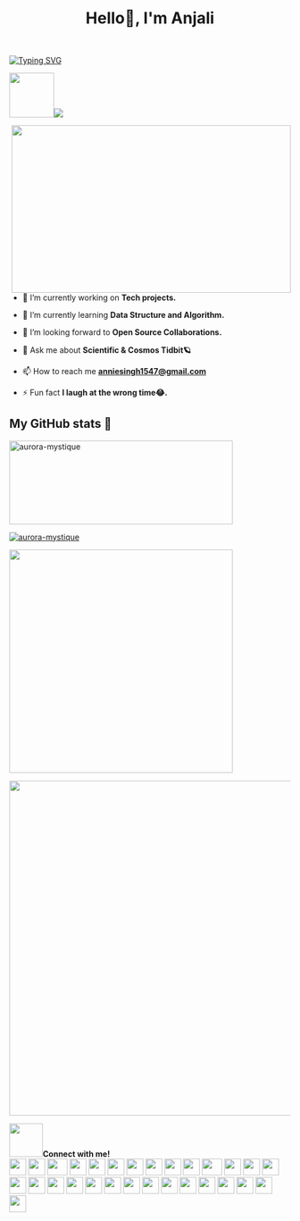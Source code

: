 <h1 align="center">Hello🌻, I'm Anjali</h1><br>
<p align="center">
<p align="center">
 <!-- Typing SVG              -->

[![Typing SVG](https://readme-typing-svg.herokuapp.com?font=Poppins&weight=600&duration=4001&align=center&pause=1100&color=CD5C5C&center=true&width=1035&lines=Web+Developer;Graphics+Designer;Social+Catalyst;AI/ML+Enthusiast)](https://git.io/typing-svg)


<img src="https://media1.giphy.com/media/VgCDAzcKvsR6OM0uWg/giphy.gif?cid=6c09b952qh6wj2ati2e676ygexwtmsssun8d6n181fano8z5&ep=v1_stickers_related&rid=giphy.gif&ct=s" width="80"><img src="https://profile-counter.glitch.me/aurora-mystique/count.svg"/>

  <img src="https://cdn.dribbble.com/users/1284117/screenshots/6206546/3_dribble.gif" align="right" width="500" height="300"/>


 - 🔭 I’m currently working  on **Tech projects.**

- 🌱 I’m currently learning **Data Structure and Algorithm.**

- 👯 I’m looking forward to **Open Source Collaborations.**

- 💬 Ask me about **Scientific & Cosmos Tidbit🪐** 

- 📫 How to reach me **anniesingh1547@gmail.com**

- ⚡ Fun fact **I laugh at the wrong time😂.** 
<h2>My GitHub stats 🌟 </h2>
<img src="https://github-readme-stats.vercel.app/api?username=aurora-mystique&show_icons=true&count_private=true" alt="aurora-mystique" width=400px height=150px/>

<br>

<p align="left"> <a href="https://github.com/ryo-ma/github-profile-trophy"><img src="https://github-profile-trophy.vercel.app/?username=aurora-mystique" alt="aurora-mystique" /></a> 
</p>

<img src="http://github-readme-streak-stats.herokuapp.com?user=aurora-mystique&theme=highcontrast&hide_border=true&date_format=M%20j%5B%2C%20Y%5D" width=400px/>


<img src="https://github-profile-summary-cards.vercel.app/api/cards/profile-details?username=aurora-mystique&theme=github_dark" width=600px/> <br/>

<div><img src="https://media.giphy.com/media/LnQjpWaON8nhr21vNW/giphy.gif" width="60"><b>Connect with me!</b></em></div>

<div>
    <img src="https://cultofthepartyparrot.com/parrots/hd/githubparrot.gif" width="30" height="30"/>
    <img src="https://cultofthepartyparrot.com/flags/hd/indiaparrot.gif" width="30" height="30"/>
    <img src="https://cultofthepartyparrot.com/parrots/asyncparrot.gif" width="36" height="30"/>
    <img src="https://cultofthepartyparrot.com/parrots/hd/levitationparrot.gif" width="30" height="30"/>
    <img src="https://cultofthepartyparrot.com/parrots/hd/60fpsparrot.gif" width="30" height="30"/>
    <img src="https://cultofthepartyparrot.com/parrots/hd/jumpingparrot.gif" width="30" height="30"/>
    <img src="https://cultofthepartyparrot.com/parrots/hd/opensourceparrot.gif" width="30" height="30"/>
    <img src="https://cultofthepartyparrot.com/parrots/hd/dealwithitnowparrot.gif" width="30" height="30"/>
    <img src="https://cultofthepartyparrot.com/parrots/hd/hypnoparrotlight.gif" width="30" height="30"/>
    <img src="https://cultofthepartyparrot.com/parrots/databaseparrot.gif" width="30" height="30"/>
    <img src="https://cultofthepartyparrot.com/parrots/fixparrot.gif" width="36" height="30"/>
    <img src="https://cultofthepartyparrot.com/parrots/hd/laptop_parrot.gif" width="30" height="30"/>
    <img src="https://cultofthepartyparrot.com/parrots/hd/spinningparrot.gif" width="30" height="30"/>
    <img src="https://cultofthepartyparrot.com/parrots/hd/levitationparrot.gif" width="30" height="30"/>
    <img src="https://cultofthepartyparrot.com/parrots/hd/meldparrot.gif" width="30" height="30"/>
    <img src="https://cultofthepartyparrot.com/parrots/slomoparrot.gif" width="30" height="30"/>
    <img src="https://cultofthepartyparrot.com/parrots/hd/moonwalkingparrot.gif" width="30" height="30"/>
    <img src="https://cultofthepartyparrot.com/parrots/hd/stableparrot.gif" width="30" height="30"/>
    <img src="https://cultofthepartyparrot.com/parrots/hd/scienceparrot.gif" width="30" height="30"/>
    <img src="https://cultofthepartyparrot.com/parrots/hd/pirateparrot.gif" width="30" height="30"/>
    <img src="https://cultofthepartyparrot.com/parrots/hd/footballparrot.gif" width="30" height="30"/>
    <img src="https://cultofthepartyparrot.com/parrots/hd/illuminatiparrot.gif" width="30" height="30"/>
    <img src="https://cultofthepartyparrot.com/parrots/hd/hypnoparrotdark.gif" width="30" height="30"/>
    <img src="https://cultofthepartyparrot.com/parrots/hd/mustacheparrot.gif" width="30" height="30"/>
    <img src="https://cultofthepartyparrot.com/parrots/hd/pirateparrot.gif" width="30" height="30"/>
    <img src="https://cultofthepartyparrot.com/parrots/hd/footballparrot.gif" width="30" height="30"/>
    <img src="https://cultofthepartyparrot.com/parrots/hd/illuminatiparrot.gif" width="30" height="30"/>
    <img src="https://cultofthepartyparrot.com/parrots/hd/hypnoparrotdark.gif" width="30" height="30"/>
    <img src="https://cultofthepartyparrot.com/parrots/hd/mustacheparrot.gif" width="30" height="30"/>
</div>
